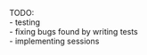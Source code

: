 TODO:<br/>
    - testing<br/>
    - fixing bugs found by writing tests<br/>
    - implementing sessions
